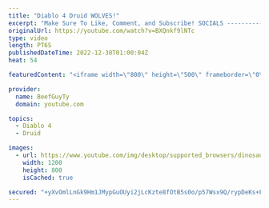 ```yaml
---
title: "Diablo 4 Druid WOLVES!"
excerpt: "Make Sure To Like, Comment, and Subscribe! SOCIALS ---------------------------------------------- Join Our ..."
originalUrl: https://youtube.com/watch?v=BXQnkf9lNTc
type: video
length: PT6S
publishedDateTime: 2022-12-30T01:00:04Z
heat: 54

featuredContent: "<iframe width=\"800\" height=\"500\" frameborder=\"0\" src=\"https://www.youtube.com/embed/BXQnkf9lNTc\" allow=\"accelerometer; autoplay; encrypted-media; gyroscope; picture-in-picture\" allowfullscreen></iframe>"

provider:
  name: BeefGuyTy
  domain: youtube.com

topics:
  - Diablo 4
  - Druid

images:
  - url: https://www.youtube.com/img/desktop/supported_browsers/dinosaur.png
    width: 1200
    height: 800
    isCached: true

secured: "+yXvOmlLnGk9Hm1JMypGuOUyi2jLcKzte8fOtB5s0o/p57Wsx9Q/rypDeKs+F/CCfBj4H7QQdeTEUad1S27e8bY1CUZj2wnW8RyLhJKH3NyuIq6ONcGbYO2w1Vs693VR47kh20Y2qNDvYAB57+zXe7jCWtoc6bl4HHjJ0/LkkFjVKxKoHldBTXoM8WsIY42XWXqCaXvvkzdQ3Cie8AAB6fIRQu7DIOeH005/cRBWyCqiQtGnGuj6fiYa/H8D3CFnjmy/9XWcjtqOfMKMb0t5MOAGlOKNJFtwOBUty5duVhY0R6NRuLbnLzuOdvQnZZ0CgdYkQqmHi2dJBXUNDcc1OOH1jzwNod1AQPosyCh/ns/EwVrexxYMGdOotz7PQDsn3nFs82iXMgVj42LeXBxYZbxvUnD7mhmi0yxH1rZvohs=;H/z+Rt7008p8b/YrG7DxkA=="
---
```


